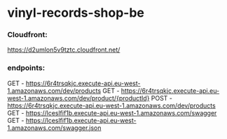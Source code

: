 # vinyl-records-shop-be

### Cloudfront:
https://d2umlon5v9tztc.cloudfront.net/

### endpoints:
GET - https://6r4trsqkjc.execute-api.eu-west-1.amazonaws.com/dev/products
GET - https://6r4trsqkjc.execute-api.eu-west-1.amazonaws.com/dev/product/{productId}
POST - https://6r4trsqkjc.execute-api.eu-west-1.amazonaws.com/dev/products
GET - https://lceslfif1b.execute-api.eu-west-1.amazonaws.com/swagger
GET - https://lceslfif1b.execute-api.eu-west-1.amazonaws.com/swagger.json